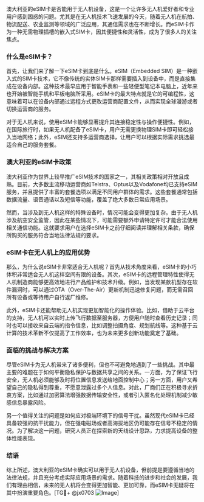 澳大利亚的eSIM卡是否能用于无人机设备，这是一个让许多无人机爱好者和专业用户感到困惑的问题。尤其是在无人机技术飞速发展的今天，随着无人机在航拍、物流配送、农业监测等领域的广泛应用，其通信需求也在不断增长。而eSIM卡作为一种无需物理插槽的嵌入式SIM卡，因其便捷性和灵活性，成为了很多人的关注焦点。

### 什么是eSIM卡？

首先，让我们来了解一下eSIM卡到底是什么。eSIM（Embedded SIM）是一种嵌入式的SIM卡技术，它不像传统的实体SIM卡那样需要插入到设备中，而是直接集成在设备内部。这种技术最早应用于智能手表和一些轻便型笔记本电脑上，近年来也开始被智能手机和平板电脑所采用。eSIM卡的最大特点就是它的可编程性，这意味着可以在设备内部通过远程方式更改运营商配置文件，从而实现全球漫游或者切换运营商的服务。

对于无人机来说，使用eSIM卡能够显著提升其连接稳定性与操作便捷性。例如，在国际旅行时，如果无人机配备了eSIM卡，用户无需更换物理SIM卡即可轻松接入当地网络；此外，eSIM还支持多运营商选择，让用户可以根据实际需求挑选最适合自己的服务套餐。

### 澳大利亚的eSIM卡政策

澳大利亚作为世界上较早推广eSIM技术的国家之一，其相关政策相对开放且成熟。目前，大多数主流移动运营商如Telstra、Optus以及Vodafone均已支持eSIM服务，并且提供了丰富的套餐选项以满足不同用户群体的需求。这些套餐通常包括数据流量、语音通话以及短信等功能，覆盖了绝大多数日常应用场景。

然而，当涉及到无人机这样的特殊设备时，情况可能会变得更加复杂。由于无人机涉及航空安全监管，因此在某些情况下，可能需要额外申请特定许可才能合法使用相关通信功能。这就要求用户在选择eSIM卡之前仔细阅读并理解相关条款，确保所购买的服务符合当地法律法规的要求。

### eSIM卡在无人机上的应用优势

那么，为什么说eSIM卡非常适合无人机呢？首先从技术角度来看，eSIM卡的小巧体积非常适合无人机这样空间有限的设备。其次，eSIM卡的远程管理特性使得无人机制造商能够更高效地进行产品维护和技术升级。例如，当发现某款机型存在软件漏洞时，可以通过OTA（Over-The-Air）更新机制迅速修复问题，而无需召回所有设备或等待用户自行返厂维修。

此外，eSIM卡还能帮助无人机实现更加智能化的操作体验。比如，借助于云平台的支持，无人机可以实时上传飞行数据至服务器，方便用户随时查看历史记录；同时也可以接收来自云端的指令信息，比如调整拍摄角度、规划航线等。这种基于云计算的技术革新不仅提高了工作效率，也为未来更多创新功能奠定了基础。

### 面临的挑战与解决方案

尽管eSIM卡为无人机带来了诸多便利，但也不可避免地遇到了一些挑战。其中最主要的难题在于如何平衡隐私保护与数据共享之间的关系。一方面，为了保证飞行安全，无人机必须能够及时将位置信息发送给地面控制中心；另一方面，用户又希望自己的隐私得到尊重，不愿意泄露过多个人信息。对此，厂商们正在积极寻求折衷方案，比如通过加密算法增强数据传输安全性，或者引入匿名化处理机制减少敏感信息暴露风险。

另一个值得关注的问题是如何应对极端环境下的信号干扰。虽然现代eSIM卡已经具备较强的抗干扰能力，但在强电磁场或者高海拔地区仍可能存在信号不稳定的情况。为了解决这一问题，研究人员正在探索新的天线设计思路，力求提高设备的整体性能表现。

### 结语

综上所述，澳大利亚的eSIM卡确实可以用于无人机设备，但前提是要遵循当地的法律法规，并且充分考虑实际应用场景的需求。随着科技的进步和社会的发展，我们有理由相信，未来的无人机将会变得更加智能、更加可靠，而eSIM卡无疑将在其中扮演重要角色。[TG💪+ @jx0703 ![Image](https://github.com/user-attachments/assets/dbca1d08-cadb-493c-b0ec-ad6f7a83f270)]